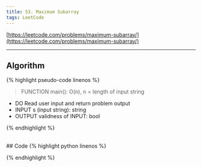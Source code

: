 ```yaml
---
title: 53. Maximum Subarray
tags: LeetCode
---
```


[https://leetcode.com/problems/maximum-subarray/](https://leetcode.com/problems/maximum-subarray/)

<!--more-->

---

## Algorithm

{% highlight pseudo-code linenos %}
> FUNCTION main(): O(n), n = length of input string
- DO      Read user input and return problem output
- INPUT   s (input string): string
- OUTPUT  validness of INPUT: bool

{% endhighlight %}

<br>
## Code
{% highlight python linenos %}



{% endhighlight %}
